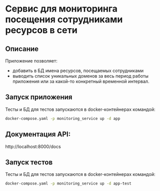 # Сервис для мониторинга посещения сотрудниками ресурсов в сети

## Описание
Приложение позволяет:
- добавить в БД имена ресурсов, посещаемых сотрудниками
- выводить список уникальных доменов за весь период работы приложения или за какой-то конкретный временной интервал.

## Запуск приложения
Тесты и БД для тестов запускаются в docker-контейнерах командой:
```bash
docker-compose.yaml -p monitoring_service up -d app
```
## Документация API:
http://localhost:8000/docs


## Запуск тестов
Тесты и БД для тестов запускаются в docker-контейнерах командой:
```bash
docker-compose.yaml -p monitoring_service up -d app-test
```

